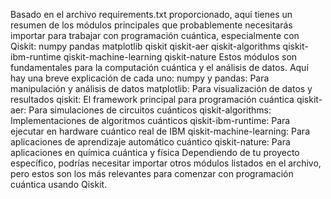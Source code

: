 Basado en el archivo requirements.txt proporcionado, aquí tienes un resumen de los módulos principales que probablemente necesitarás importar para trabajar con programación cuántica, especialmente con Qiskit:
numpy
pandas
matplotlib
qiskit
qiskit-aer
qiskit-algorithms
qiskit-ibm-runtime
qiskit-machine-learning
qiskit-nature
Estos módulos son fundamentales para la computación cuántica y el análisis de datos. Aquí hay una breve explicación de cada uno:
numpy y pandas: Para manipulación y análisis de datos
matplotlib: Para visualización de datos y resultados
qiskit: El framework principal para programación cuántica
qiskit-aer: Para simulaciones de circuitos cuánticos
qiskit-algorithms: Implementaciones de algoritmos cuánticos
qiskit-ibm-runtime: Para ejecutar en hardware cuántico real de IBM
qiskit-machine-learning: Para aplicaciones de aprendizaje automático cuántico
qiskit-nature: Para aplicaciones en química cuántica y física
Dependiendo de tu proyecto específico, podrías necesitar importar otros módulos listados en el archivo, pero estos son los más relevantes para comenzar con programación cuántica usando Qiskit.